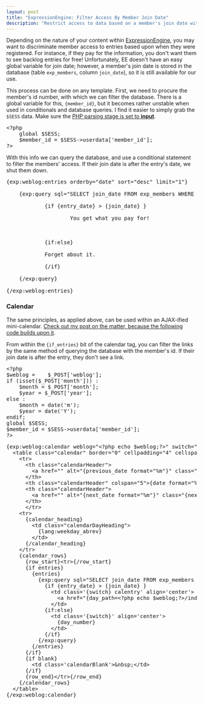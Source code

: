 ```yaml
---
layout: post
title: "ExpressionEngine: Filter Access By Member Join Date"
description: "Restrict access to data based on a member's join date with ExpressionEngine. Works for all kinds of stuff ... even calendars."
---
```


Depending on the nature of your content within <a href="http://expressionengine.com/">ExpressionEngine</a>, you may want to discriminate member access to entries based upon when they were registered. For instance, if they pay for the information, you don't want them to see backlog entries for free! Unfortunately, EE doesn't have an easy global variable for join date; however, a member's join date is stored in the database (table <code>exp_members</code>, column <code>join_date</code>), so it is still available for our use.

This process can be done on any template. First, we need to procure the member's id number, with which we can filter the database. There is a global variable for this, <code>{member_id}</code>, but it becomes rather unstable when used in conditionals and database queries. I find it easier to simply grab the <code>$SESS</code> data. Make sure the <a href="http://expressionengine.com/docs/templates/php_templates.html">PHP parsing stage is set to <strong>input</strong></a>.

<pre class="prettyprint lang-php">
&lt;?php
	global $SESS;
	$member_id = $SESS->userdata['member_id'];
?&gt;
</pre>

With this info we can query the database, and use a conditional statement to filter the members' access. If their join date is after the entry's date, we shut them down.

<pre class="prettyprint lang-php">
{exp:weblog:entries orderby=&quot;date&quot; sort=&quot;desc&quot; limit=&quot;1&quot;}

	{exp:query sql=&quot;SELECT join_date FROM exp_members WHERE member_id = '&lt;?php echo $member_id; ?&gt;'&quot;}

			{if {entry_date} > {join_date} }

					You get what you pay for!

			<!-- EE Entry Data ... -->

			{if:else}

			Forget about it.

			{/if}

	{/exp:query}

{/exp:weblog:entries}
</pre>

### Calendar

The same principles, as applied above, can be used within an AJAX-ified mini-calendar. <a href="/post/expressionengine-dynamic-calendar-using-jquery/">Check out my post on the matter, because the following code builds upon it</a>.

From within the <code>{if_entries}</code> bit of the calendar tag, you can filter the links by the same method of querying the database with the member's id. If their join date is after the entry, they don't see a link.

<pre class="prettyprint lang-php">
&lt;?php
$weblog =	 $_POST['weblog'];
if (isset($_POST['month'])) :
	$month = $_POST['month'];
	$year = $_POST['year'];
else :
	$month = date('m');
	$year = date('Y');
endif;
global $SESS;
$member_id = $SESS->userdata['member_id'];
?&gt;
</pre>

<pre class="prettyprint lang-html">
{exp:weblog:calendar weblog=&quot;&lt;?php echo $weblog;?&gt;&quot; switch=&quot;calendarToday|calendarCell&quot; month=&quot;&lt;?php echo $month; ?&gt;&quot; year=&quot;&lt;?php echo $year; ?&gt;&quot;}
  &lt;table class=&quot;calendar&quot; border=&quot;0&quot; cellpadding=&quot;4&quot; cellspacing=&quot;0&quot;&gt;
    &lt;tr&gt;
      &lt;th class=&quot;calendarHeader&quot;&gt;
        &lt;a href=&quot;&quot; alt=&quot;{previous_date format=&quot;%m&quot;}&quot; class=&quot;{previous_date format=&quot;%Y&quot;}&quot;&gt;&amp;lt;&lt;/a&gt;
      &lt;/th&gt;
      &lt;th class=&quot;calendarHeader&quot; colspan=&quot;5&quot;&gt;{date format=&quot;%F %Y&quot;}&lt;/th&gt;
      &lt;th class=&quot;calendarHeader&quot;&gt;
        &lt;a href=&quot;&quot; alt=&quot;{next_date format=&quot;%m&quot;}&quot; class=&quot;{next_date format=&quot;%Y&quot;}&quot;&gt;&amp;gt;&lt;/a&gt;
      &lt;/th&gt;
      &lt;/tr&gt;
    &lt;tr&gt;
      {calendar_heading}
        &lt;td class=&quot;calendarDayHeading&quot;&gt;
          {lang:weekday_abrev}
        &lt;/td&gt;
      {/calendar_heading}
    &lt;/tr&gt;
    {calendar_rows}
      {row_start}&lt;tr&gt;{/row_start}
      {if entries}
        {entries}
          {exp:query sql=&quot;SELECT join_date FROM exp_members WHERE member_id = &#x27;&lt;?php echo $member_id; ?&gt;&#x27; &quot;}
            {if {entry_date} &gt; {join_date} }
              &lt;td class=&#x27;{switch} calentry&#x27; align=&#x27;center&#x27;&gt;
                &lt;a href=&quot;{day_path=&lt;?php echo $weblog;?&gt;/index}&quot;&gt;{day_number}&lt;/a&gt;
              &lt;/td&gt;
            {if:else}
              &lt;td class=&#x27;{switch}&#x27; align=&#x27;center&#x27;&gt;
                {day_number}
              &lt;/td&gt;
            {/if}
          {/exp:query}
        {/entries}
      {/if}
      {if blank}
        &lt;td class=&#x27;calendarBlank&#x27;&gt;&amp;nbsp;&lt;/td&gt;
      {/if}
      {row_end}&lt;/tr&gt;{/row_end}
    {/calendar_rows}
  &lt;/table&gt;
{/exp:weblog:calendar}
</pre>